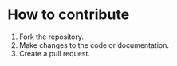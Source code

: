 # How to contribute
1. Fork the repository.
2. Make changes to the code or documentation.
3. Create a pull request.
